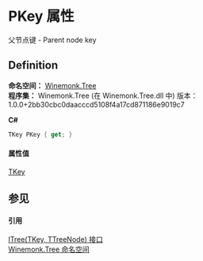 # PKey 属性


父节点键 - Parent node key



## Definition
**命名空间：** <a href="N_Winemonk_Tree">Winemonk.Tree</a>  
**程序集：** Winemonk.Tree (在 Winemonk.Tree.dll 中) 版本：1.0.0+2bb30cbc0daacccd5108f4a17cd871186e9019c7

**C#**
``` C#
TKey PKey { get; }
```



#### 属性值
<a href="T_Winemonk_Tree_ITree_2">TKey</a>

## 参见


#### 引用
<a href="T_Winemonk_Tree_ITree_2">ITree(TKey, TTreeNode) 接口</a>  
<a href="N_Winemonk_Tree">Winemonk.Tree 命名空间</a>  
